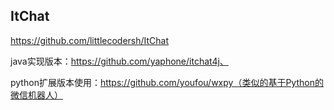 ## ItChat

https://github.com/littlecodersh/ItChat



java实现版本：https://github.com/yaphone/itchat4j、

python扩展版本使用：https://github.com/youfou/wxpy（类似的基于Python的微信机器人）